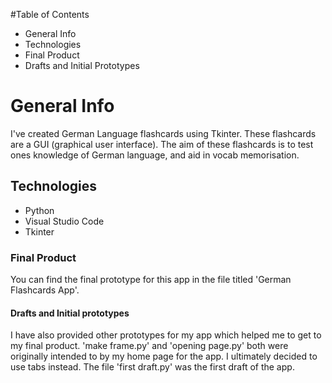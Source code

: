 #Table of Contents
 - General Info
 - Technologies
 - Final Product
 - Drafts and Initial Prototypes

# General Info
I've created German Language flashcards using Tkinter. These flashcards are a GUI (graphical user interface). The aim of these flashcards is to test ones knowledge of German language, and aid in vocab memorisation. 

## Technologies 
 - Python
 - Visual Studio Code
 - Tkinter
   
### Final Product
You can find the final prototype for this app in the file titled 'German Flashcards App'. 

#### Drafts and Initial prototypes
I have also provided other prototypes for my app which helped me to get to my final product. 
'make frame.py' and 'opening page.py' both were originally intended to by my home page for the app. I ultimately decided to use tabs instead. 
The file 'first draft.py' was the first draft of the app.
